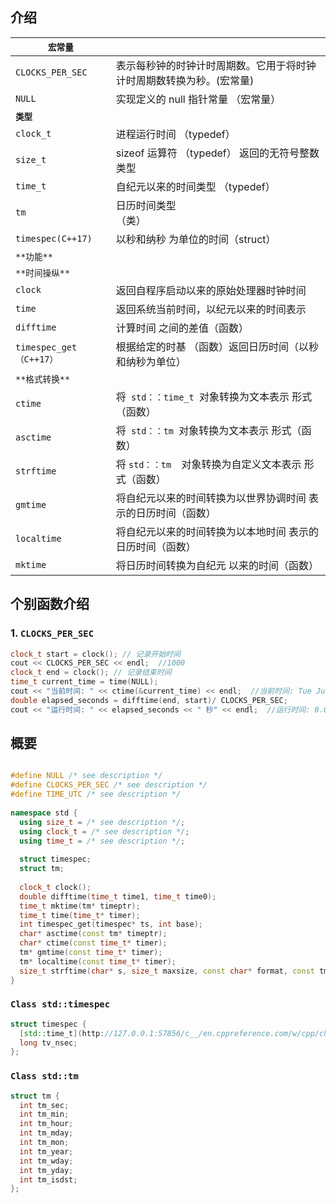 ## 介绍

| `宏常量`                 |                                     |
| --------------------- | ----------------------------------- |
| `CLOCKS_PER_SEC`      | 表示每秒钟的时钟计时周期数。它用于将时钟计时周期数转换为秒。(宏常量) |
| `NULL`                | 实现定义的 null 指针常量  （宏常量）              |
| **`类型`**              |                                     |
| `clock_t`             | 进程运行时间  （typedef）                   |
| `size_t`              | sizeof 运算符  （typedef） 返回的无符号整数类型    |
| `time_t`              | 自纪元以来的时间类型  （typedef）               |
| `tm`                  | 日历时间类型  <br>（类）                     |
| `timespec(C++17)`     | 以秒和纳秒  为单位的时间（struct）               |
| `**功能**`              |                                     |
| `**时间操纵**`            |                                     |
| `clock`               | 返回自程序启动以来的原始处理器时钟时间                 |
| `time`                | 返回系统当前时间，以纪元以来的时间表示                 |
| `difftime`            | 计算时间 之间的差值（函数）                      |
| `timespec_get（C++17）` | 根据给定的时基  （函数）返回日历时间（以秒和纳秒为单位）       |
| `**格式转换**`            |                                     |
| `ctime`               | 将` std：：time_t `对象转换为文本表示  形式（函数）   |
| `asctime`             | 将` std：：tm `对象转换为文本表示  形式（函数）       |
| `strftime`            | 将 `std：：tm  `对象转换为自定义文本表示  形式（函数）   |
| `gmtime`              | 将自纪元以来的时间转换为以世界协调时间  表示的日历时间（函数）    |
| `localtime`           | 将自纪元以来的时间转换为以本地时间  表示的日历时间（函数）      |
| `mktime`              | 将日历时间转换为自纪元 以来的时间（函数）               |
## 个别函数介绍
### 1. `CLOCKS_PER_SEC`
```C++
clock_t start = clock(); // 记录开始时间
cout << CLOCKS_PER_SEC << endl;  //1000
clock_t end = clock(); // 记录结束时间
time_t current_time = time(NULL);
cout << "当前时间: " << ctime(&current_time) << endl;  //当前时间: Tue Jul 16 21:02:42 2024
double elapsed_seconds = difftime(end, start)/ CLOCKS_PER_SEC;
cout << "运行时间: " << elapsed_seconds << " 秒" << endl;  //运行时间: 0.001 秒
```

## 概要
```C++

#define NULL /* see description */
#define CLOCKS_PER_SEC /* see description */
#define TIME_UTC /* see description */
 
namespace std {
  using size_t = /* see description */;
  using clock_t = /* see description */;
  using time_t = /* see description */;
 
  struct timespec;
  struct tm;
 
  clock_t clock();
  double difftime(time_t time1, time_t time0);
  time_t mktime(tm* timeptr);
  time_t time(time_t* timer);
  int timespec_get(timespec* ts, int base);
  char* asctime(const tm* timeptr);
  char* ctime(const time_t* timer);
  tm* gmtime(const time_t* timer);
  tm* localtime(const time_t* timer);
  size_t strftime(char* s, size_t maxsize, const char* format, const tm* timeptr);
}

```
### `Class std::timespec`
```C++
struct timespec {
  [std::time_t](http://127.0.0.1:57856/c__/en.cppreference.com/w/cpp/chrono/c/time_t.html) tv_sec;
  long tv_nsec;
};
```
### `Class std::tm`

```C++
struct tm {
  int tm_sec;
  int tm_min;
  int tm_hour;
  int tm_mday;
  int tm_mon;
  int tm_year;
  int tm_wday;
  int tm_yday;
  int tm_isdst;
};
```